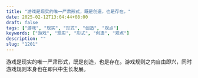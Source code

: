 ```yaml
---
title: "游戏是现实的唯一严肃形式，既是创造，也是存在。"
date: 2025-02-12T13:04:44+08:00
draft: false
tags: ["游戏", "现实", "形式", "创造", "观点"]
keywords: ["游戏", "现实", "形式", "创造", "观点"]
description: ""
slug: "1201"
---
```


游戏是现实的唯一严肃形式，既是创造，也是存在。游戏规则之内自由即兴，同时游戏规则本身也在即兴中生长发展。